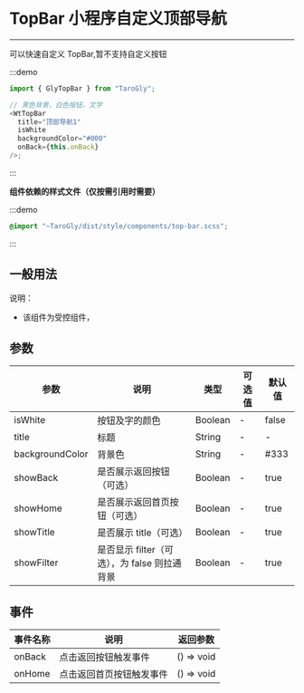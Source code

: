 # TopBar 小程序自定义顶部导航

---

可以快速自定义 TopBar,暂不支持自定义按钮

:::demo

```js
import { GlyTopBar } from "TaroGly";

// 黑色背景，白色按钮，文字
<WtTopBar
  title="顶部导航1"
  isWhite
  backgroundColor="#000"
  onBack={this.onBack}
/>;
```

:::

**组件依赖的样式文件（仅按需引用时需要）**

:::demo

```scss
@import "~TaroGly/dist/style/components/top-bar.scss";
```

:::

## 一般用法

说明：

- 该组件为受控组件，

## 参数

| 参数            | 说明                                         | 类型    | 可选值 | 默认值 |
| --------------- | -------------------------------------------- | ------- | ------ | ------ |
| isWhite         | 按钮及字的颜色                               | Boolean | -      | false  |
| title           | 标题                                         | String  | -      | -      |
| backgroundColor | 背景色                                       | String  | -      | #333   |
| showBack        | 是否展示返回按钮（可选）                     | Boolean | -      | true   |
| showHome        | 是否展示返回首页按钮（可选）                 | Boolean | -      | true   |
| showTitle       | 是否展示 title（可选）                       | Boolean | -      | true   |
| showFilter      | 是否显示 filter（可选），为 false 则拉通背景 | Boolean | -      | true   |

## 事件

| 事件名称 | 说明                     | 返回参数   |
| -------- | ------------------------ | ---------- |
| onBack   | 点击返回按钮触发事件     | () => void |
| onHome   | 点击返回首页按钮触发事件 | () => void |
